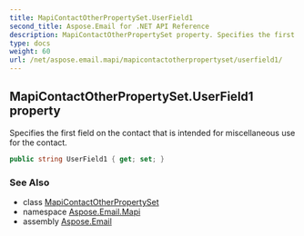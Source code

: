 ```yaml
---
title: MapiContactOtherPropertySet.UserField1
second_title: Aspose.Email for .NET API Reference
description: MapiContactOtherPropertySet property. Specifies the first field on the contact that is intended for miscellaneous use for the contact
type: docs
weight: 60
url: /net/aspose.email.mapi/mapicontactotherpropertyset/userfield1/
---
```

## MapiContactOtherPropertySet.UserField1 property

Specifies the first field on the contact that is intended for miscellaneous use for the contact.

```csharp
public string UserField1 { get; set; }
```

### See Also

* class [MapiContactOtherPropertySet](../)
* namespace [Aspose.Email.Mapi](../../mapicontactotherpropertyset/)
* assembly [Aspose.Email](../../../)


